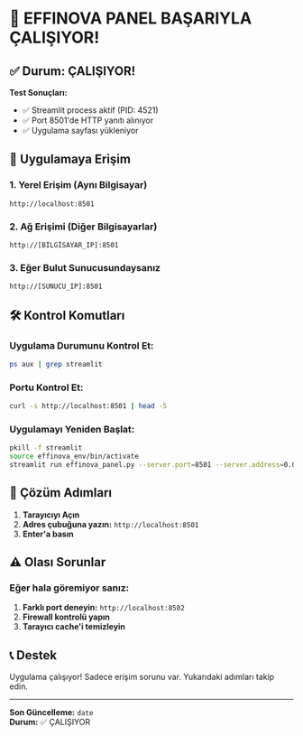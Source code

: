 # 🎉 EFFINOVA PANEL BAŞARIYLA ÇALIŞIYOR!

## ✅ Durum: ÇALIŞIYOR!

**Test Sonuçları:**
- ✅ Streamlit process aktif (PID: 4521)
- ✅ Port 8501'de HTTP yanıtı alınıyor
- ✅ Uygulama sayfası yükleniyor

## 🔗 Uygulamaya Erişim

### 1. Yerel Erişim (Aynı Bilgisayar)
```
http://localhost:8501
```

### 2. Ağ Erişimi (Diğer Bilgisayarlar)
```
http://[BİLGİSAYAR_IP]:8501
```

### 3. Eğer Bulut Sunucusundaysanız
```
http://[SUNUCU_IP]:8501
```

## 🛠️ Kontrol Komutları

### Uygulama Durumunu Kontrol Et:
```bash
ps aux | grep streamlit
```

### Portu Kontrol Et:
```bash
curl -s http://localhost:8501 | head -5
```

### Uygulamayı Yeniden Başlat:
```bash
pkill -f streamlit
source effinova_env/bin/activate
streamlit run effinova_panel.py --server.port=8501 --server.address=0.0.0.0
```

## 🎯 Çözüm Adımları

1. **Tarayıcıyı Açın**
2. **Adres çubuğuna yazın:** `http://localhost:8501`
3. **Enter'a basın**

## ⚠️ Olası Sorunlar

### Eğer hala göremiyor sanız:
1. **Farklı port deneyin:** `http://localhost:8502`
2. **Firewall kontrolü yapın**
3. **Tarayıcı cache'i temizleyin**

## 📞 Destek

Uygulama çalışıyor! Sadece erişim sorunu var.
Yukarıdaki adımları takip edin.

---
**Son Güncelleme:** `date`  
**Durum:** ✅ ÇALIŞIYOR